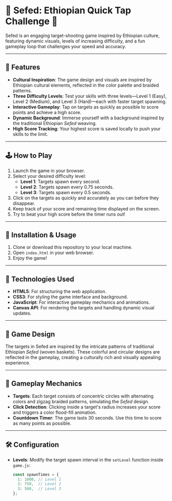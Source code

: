 # 🎯 Sefed: Ethiopian Quick Tap Challenge 🎯

Sefed is an engaging target-shooting game inspired by Ethiopian culture, featuring dynamic visuals, levels of increasing difficulty, and a fun gameplay loop that challenges your speed and accuracy.

---

## 🌟 Features
- **Cultural Inspiration**: The game design and visuals are inspired by Ethiopian cultural elements, reflected in the color palette and braided patterns.
- **Three Difficulty Levels**: Test your skills with three levels—Level 1 (Easy), Level 2 (Medium), and Level 3 (Hard)—each with faster target spawning.
- **Interactive Gameplay**: Tap on targets as quickly as possible to score points and achieve a high score.
- **Dynamic Background**: Immerse yourself with a background inspired by the traditional Ethiopian *Sefed* weaving.
- **High Score Tracking**: Your highest score is saved locally to push your skills to the limit.

---

## 🕹️ How to Play
1. Launch the game in your browser.
2. Select your desired difficulty level:
   - **Level 1**: Targets spawn every second.
   - **Level 2**: Targets spawn every 0.75 seconds.
   - **Level 3**: Targets spawn every 0.5 seconds.
3. Click on the targets as quickly and accurately as you can before they disappear.
4. Keep track of your score and remaining time displayed on the screen.
5. Try to beat your high score before the timer runs out!

---

## 📂 Installation & Usage
1. Clone or download this repository to your local machine.
2. Open `index.html` in your web browser.
3. Enjoy the game!

---

## 🚀 Technologies Used
- **HTML5**: For structuring the web application.
- **CSS3**: For styling the game interface and background.
- **JavaScript**: For interactive gameplay mechanics and animations.
- **Canvas API**: For rendering the targets and handling dynamic visual updates.

---

## 🎨 Game Design
The targets in Sefed are inspired by the intricate patterns of traditional Ethiopian *Sefed* (woven baskets). These colorful and circular designs are reflected in the gameplay, creating a culturally rich and visually appealing experience.

---

## 📖 Gameplay Mechanics
- **Targets**: Each target consists of concentric circles with alternating colors and zigzag braided patterns, simulating the *Sefed* design.
- **Click Detection**: Clicking inside a target's radius increases your score and triggers a color flood-fill animation.
- **Countdown Timer**: The game lasts 30 seconds. Use this time to score as many points as possible.

---

## 🛠️ Configuration
- **Levels**: Modify the target spawn interval in the `setLevel` function inside `game.js`:
  ```javascript
  const spawnTimes = {
    1: 1000, // Level 1
    2: 750,  // Level 2
    3: 500,  // Level 3
  };
